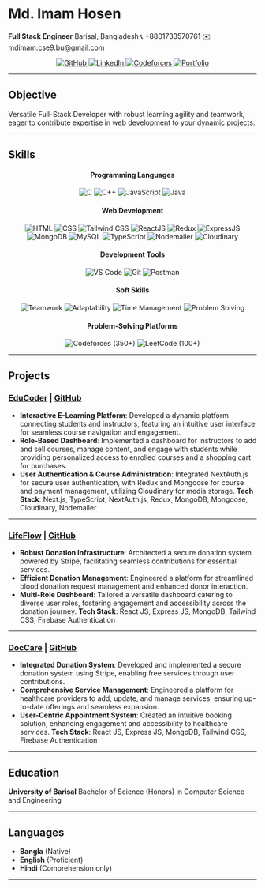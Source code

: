 # Md. Imam Hosen

**Full Stack Engineer**
Barisal, Bangladesh
📞 +8801733570761
✉️ [mdimam.cse9.bu@gmail.com](mailto:mdimam.cse9.bu@gmail.com)

<div align="center">
  <a href="https://github.com/mdimamhosen">
    <img src="https://img.icons8.com/ios-filled/50/000000/github.png" alt="GitHub" />
  </a>
  <a href="https://www.linkedin.com/in/mdimam02/">
    <img src="https://img.icons8.com/ios-filled/50/000000/linkedin.png" alt="LinkedIn" />
  </a>
  <a href="https://codeforces.com/profile/Imam02">
    <img src="https://img.icons8.com/ios-filled/50/000000/codeforces.png" alt="Codeforces" />
  </a>
  <a href="https://imam-hosen.netlify.app/">
    <img src="https://img.icons8.com/ios-filled/50/000000/domain.png" alt="Portfolio" />
  </a>
</div>

---

## Objective

Versatile Full-Stack Developer with robust learning agility and teamwork, eager to contribute expertise in web development to your dynamic projects.

---

## Skills

<div align="center">
  <h4>Programming Languages</h4>
  <p>
    <img src="https://img.icons8.com/color/48/000000/c-programming.png" alt="C" />
    <img src="https://img.icons8.com/color/48/000000/c-plus-plus-logo.png" alt="C++" />
    <img src="https://img.icons8.com/color/48/000000/javascript.png" alt="JavaScript" />
    <img src="https://img.icons8.com/color/48/000000/java-coffee-cup-logo.png" alt="Java" />
  </p>

  <h4>Web Development</h4>
  <p>
    <img src="https://img.icons8.com/ios-filled/48/000000/html-5.png" alt="HTML" />
    <img src="https://img.icons8.com/ios-filled/48/000000/css3.png" alt="CSS" />
    <img src="https://img.icons8.com/ios-filled/48/000000/tailwindcss.png" alt="Tailwind CSS" />
    <img src="https://img.icons8.com/ios-filled/48/000000/react-native.png" alt="ReactJS" />
    <img src="https://img.icons8.com/ios-filled/48/000000/redux.png" alt="Redux" />
    <img src="https://img.icons8.com/ios-filled/48/000000/express-js.png" alt="ExpressJS" />
    <img src="https://img.icons8.com/ios-filled/48/000000/mongodb.png" alt="MongoDB" />
    <img src="https://img.icons8.com/ios-filled/48/000000/mysql-logo.png" alt="MySQL" />
    <img src="https://img.icons8.com/ios-filled/48/000000/typescript.png" alt="TypeScript" />
    <img src="https://img.icons8.com/ios-filled/48/000000/nodemailer.png" alt="Nodemailer" />
    <img src="https://img.icons8.com/ios-filled/48/000000/cloudinary.png" alt="Cloudinary" />
  </p>

  <h4>Development Tools</h4>
  <p>
    <img src="https://img.icons8.com/ios-filled/48/000000/visual-studio-code-2019.png" alt="VS Code" />
    <img src="https://img.icons8.com/ios-filled/48/000000/git.png" alt="Git" />
    <img src="https://img.icons8.com/ios-filled/48/000000/postman.png" alt="Postman" />
  </p>

  <h4>Soft Skills</h4>
  <p>
    <img src="https://img.icons8.com/ios-filled/48/000000/team.png" alt="Teamwork" />
    <img src="https://img.icons8.com/ios-filled/48/000000/adaptability.png" alt="Adaptability" />
    <img src="https://img.icons8.com/ios-filled/48/000000/time-management.png" alt="Time Management" />
    <img src="https://img.icons8.com/ios-filled/48/000000/problem-solving.png" alt="Problem Solving" />
  </p>

  <h4>Problem-Solving Platforms</h4>
  <p>
    <img src="https://img.icons8.com/ios-filled/48/000000/codeforces.png" alt="Codeforces" /> (350+)
    <img src="https://img.icons8.com/ios-filled/48/000000/leetcode.png" alt="LeetCode" /> (100+)
  </p>
</div>

---

## Projects

### [EduCoder](your-educoder-live-link) | [GitHub](your-educoder-github-link)

- **Interactive E-Learning Platform**: Developed a dynamic platform connecting students and instructors, featuring an intuitive user interface for seamless course navigation and engagement.
- **Role-Based Dashboard**: Implemented a dashboard for instructors to add and sell courses, manage content, and engage with students while providing personalized access to enrolled courses and a shopping cart for purchases.
- **User Authentication & Course Administration**: Integrated NextAuth.js for secure user authentication, with Redux and Mongoose for course and payment management, utilizing Cloudinary for media storage.
  **Tech Stack**: Next.js, TypeScript, NextAuth.js, Redux, MongoDB, Mongoose, Cloudinary, Nodemailer

---

### [LifeFlow](your-lifeflow-live-link) | [GitHub](your-lifeflow-github-link)

- **Robust Donation Infrastructure**: Architected a secure donation system powered by Stripe, facilitating seamless contributions for essential services.
- **Efficient Donation Management**: Engineered a platform for streamlined blood donation request management and enhanced donor interaction.
- **Multi-Role Dashboard**: Tailored a versatile dashboard catering to diverse user roles, fostering engagement and accessibility across the donation journey.
  **Tech Stack**: React JS, Express JS, MongoDB, Tailwind CSS, Firebase Authentication

---

### [DocCare](your-doccare-live-link) | [GitHub](your-doccare-github-link)

- **Integrated Donation System**: Developed and implemented a secure donation system using Stripe, enabling free services through user contributions.
- **Comprehensive Service Management**: Engineered a platform for healthcare providers to add, update, and manage services, ensuring up-to-date offerings and seamless expansion.
- **User-Centric Appointment System**: Created an intuitive booking solution, enhancing engagement and accessibility to healthcare services.
  **Tech Stack**: React JS, Express JS, MongoDB, Tailwind CSS, Firebase Authentication

---

## Education

**University of Barisal**
Bachelor of Science (Honors) in Computer Science and Engineering

---

## Languages

- **Bangla** (Native)
- **English** (Proficient)
- **Hindi** (Comprehension only)

---
